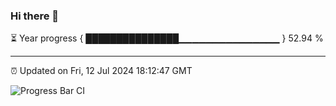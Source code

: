 ### Hi there 👋

⏳ Year progress { ███████████████▁▁▁▁▁▁▁▁▁▁▁▁▁▁▁ } 52.94 %

---

⏰ Updated on Fri, 12 Jul 2024 18:12:47 GMT

![Progress Bar CI](https://github.com/code-lakshay/GitHub-Actions-Demo/workflows/Progress%20Bar%20CI/badge.svg)
